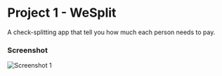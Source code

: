 # Project 1 - WeSplit
A check-splitting app that tell you how much each person needs to pay.

### Screenshot
![Screenshot 1](./Screenshots/screenshot01.gif)